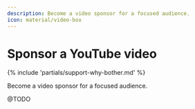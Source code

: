 ```yaml
---
description: Become a video sponsor for a focused audience.
icon: material/video-box
---
```


# Sponsor a YouTube video

{% include 'partials/support-why-bother.md' %}

Become a video sponsor for a focused audience.

@TODO
